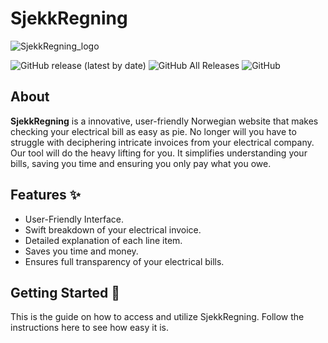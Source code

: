 # SjekkRegning

![SjekkRegning_logo](https://ibb.co/g4XVX1c)

![GitHub release (latest by date)](https://img.shields.io/github/v/release/{username}/SjekkRegning)
![GitHub All Releases](https://img.shields.io/github/downloads/{username}/SjekkRegning/total)
![GitHub](https://img.shields.io/github/license/{username}/SjekkRegning)

## About
**SjekkRegning** is a innovative, user-friendly Norwegian website that makes checking your electrical bill as easy as pie. No longer will you have to struggle with deciphering intricate invoices from your electrical company. Our tool will do the heavy lifting for you. It simplifies understanding your bills, saving you time and ensuring you only pay what you owe.

## Features :sparkles:
* User-Friendly Interface.
* Swift breakdown of your electrical invoice.
* Detailed explanation of each line item.
* Saves you time and money.
* Ensures full transparency of your electrical bills.

## Getting Started :rocket:
This is the guide on how to access and utilize SjekkRegning. Follow the instructions here to see how easy it is.

###

